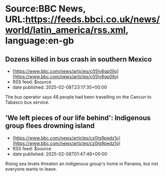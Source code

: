 # Source:BBC News, URL:https://feeds.bbci.co.uk/news/world/latin_america/rss.xml, language:en-gb

## Dozens killed in bus crash in southern Mexico
 - [https://www.bbc.com/news/articles/c05ly8gp0llo](https://www.bbc.com/news/articles/c05ly8gp0llo)
 - RSS feed: $source
 - date published: 2025-02-08T23:17:35+00:00

The bus operator says 48 people had been travelling on the Cancun to Tabasco bus service.

## 'We left pieces of our life behind': Indigenous group flees drowning island
 - [https://www.bbc.com/news/articles/cz0lg9pedz1o](https://www.bbc.com/news/articles/cz0lg9pedz1o)
 - RSS feed: $source
 - date published: 2025-02-08T01:47:48+00:00

Rising sea levels threaten an indigenous group's home in Panama, but not everyone wants to leave.

